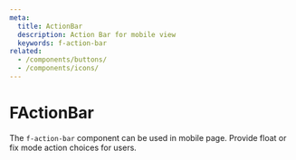 ```yaml
---
meta:
  title: ActionBar
  description: Action Bar for mobile view
  keywords: f-action-bar
related:
  - /components/buttons/
  - /components/icons/
---
```


# FActionBar
The `f-action-bar` component can be used in mobile page. Provide float or fix mode action choices for users.
